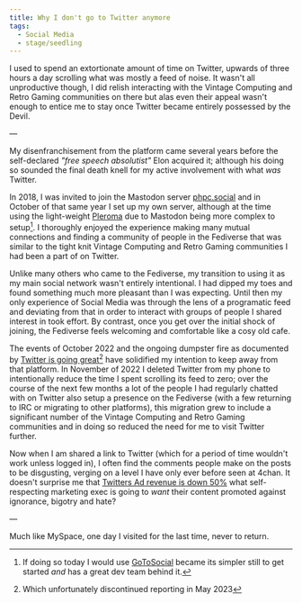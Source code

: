 ```yaml
---
title: Why I don't go to Twitter anymore
tags:
  - Social Media
  - stage/seedling
---
```


I used to spend an extortionate amount of time on Twitter, upwards of three hours a day scrolling what was mostly a feed of noise. It wasn't all unproductive though, I did relish interacting with the Vintage Computing and Retro Gaming communities on there but alas even their appeal wasn't enough to entice me to stay once Twitter became entirely possessed by the Devil.

—

My disenfranchisement from the platform came several years before the self-declared *"free speech absolutist"* Elon acquired it; although his doing so sounded the final death knell for my active involvement with what *was* Twitter.

In 2018, I was invited to join the Mastodon server [phpc.social](https://phpc.social/) and in October of that same year I set up my own server, although at the time using the light-weight [Pleroma](https://pleroma.social/) due to Mastodon being more complex to setup[^1]. I thoroughly enjoyed the experience making many mutual connections and finding a community of people in the Fediverse that was similar to the tight knit Vintage Computing and Retro Gaming communities I had been a part of on Twitter.

Unlike many others who came to the Fediverse, my transition to using it as my main social network wasn't entirely intentional. I had dipped my toes and found something much more pleasant than I was expecting. Until then my only experience of Social Media was through the lens of a programatic feed and deviating from that in order to interact with groups of people I shared interest in took effort. By contrast, once you get over the initial shock of joining, the Fediverse feels welcoming and comfortable like a cosy old cafe.

The events of October 2022 and the ongoing dumpster fire as documented by [Twitter is going great](https://twitterisgoinggreat.com/)[^2] have solidified my intention to keep away from that platform. In November of 2022 I deleted Twitter from my phone to intentionally reduce the time I spent scrolling its feed to zero; over the course of the next few months a lot of the people I had regularly chatted with on Twitter also setup a presence on the Fediverse (with a few returning to IRC or migrating to other platforms), this migration grew to include a significant number of the Vintage Computing and Retro Gaming communities and in doing so reduced the need for me to visit Twitter further.

Now when I am shared a link to Twitter (which for a period of time wouldn't work unless logged in), I often find the comments people make on the posts to be disgusting, verging on a level I have only ever before seen at 4chan. It doesn't surprise me that [Twitters Ad revenue is down 50%](https://www.bbc.co.uk/news/business-66217641) what self-respecting marketing exec is going to _want_ their content promoted against ignorance, bigotry and hate?

—

Much like MySpace, one day I visited for the last time, never to return.

[^1]: If doing so today I would use [GoToSocial](https://gotosocial.org/) became its simpler still to get started *and* has a great dev team behind it.
[^2]: Which unfortunately discontinued reporting in May 2023
